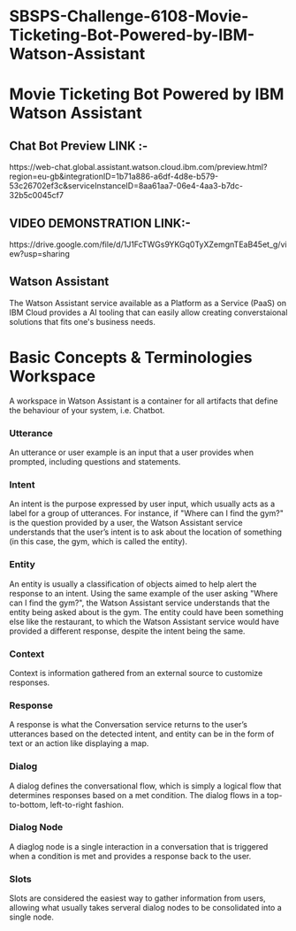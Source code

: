 # SBSPS-Challenge-6108-Movie-Ticketing-Bot-Powered-by-IBM-Watson-Assistant
<h1>Movie Ticketing Bot Powered by IBM Watson Assistant</h1>
  
  <h2> Chat Bot Preview LINK :- </h2>   https://web-chat.global.assistant.watson.cloud.ibm.com/preview.html?region=eu-gb&integrationID=1b71a886-a6df-4d8e-b579-53c26702ef3c&serviceInstanceID=8aa61aa7-06e4-4aa3-b7dc-32b5c0045cf7
  
  <h2>VIDEO DEMONSTRATION LINK:- </h2>https://drive.google.com/file/d/1J1FcTWGs9YKGq0TyXZemgnTEaB45et_g/view?usp=sharing
  
<h2>Watson Assistant</h2>

The Watson Assistant service available as a Platform as a Service (PaaS) on IBM Cloud provides a AI tooling that can easily allow creating converstaional solutions that fits one's business needs.
<h1>Basic Concepts & Terminologies Workspace</h1>
A workspace in Watson Assistant is a container for all artifacts that define the behaviour of your system, i.e. Chatbot.

<h3>Utterance</h3>
An utterance or user example is an input that a user provides when prompted, including questions and statements.

<h3> Intent</h3>
An intent is the purpose expressed by user input, which usually acts as a label for a group of utterances. For instance, if "Where can I find the gym?" is the question provided by a user, the Watson Assistant service understands that the user’s intent is to ask about the location of something (in this case, the gym, which is called the entity).

<h3>Entity</h3>
An entity is usually a classification of objects aimed to help alert the response to an intent. Using the same example of the user asking "Where can I find the gym?", the Watson Assistant service understands that the entity being asked about is the gym. The entity could have been something else like the restaurant, to which the Watson Assistant service would have provided a different response, despite the intent being the same.

<h3>Context</h3>
Context is information gathered from an external source to customize responses.

<h3>Response</h3>
A response is what the Conversation service returns to the user’s utterances based on the detected intent, and entity can be in the form of text or an action like displaying a map.

<h3>Dialog</h3>
A dialog defines the conversational flow, which is simply a logical flow that determines responses based on a met condition. The dialog flows in a top-to-bottom, left-to-right fashion.

<h3>Dialog Node</h3>
A diaglog node is a single interaction in a conversation that is triggered when a condition is met and provides a response back to the user.

<h3>Slots</h3>
Slots are considered the easiest way to gather information from users, allowing what usually takes serveral dialog nodes to be consolidated into a single node.
